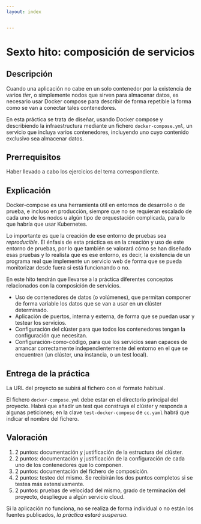 ```yaml
---
layout: index


---
```

# Sexto hito: composición de servicios

## Descripción

Cuando una aplicación no cabe en un solo contenedor por la existencia
de varios *tier*, o simplemente nodos que sirven para almacenar datos,
es necesario usar Docker compose para describir de forma repetible la
forma como se van a conectar tales contenedores.

En esta práctica se trata de diseñar, usando Docker compose y
describiendo la infraestructura mediante un fichero
`docker-compose.yml`, un servicio que incluya varios contenedores,
incluyendo uno cuyo contenido exclusivo sea almacenar datos.

## Prerrequisitos

Haber llevado a cabo los ejercicios del tema correspondiente.

## Explicación

Docker-compose es una herramienta útil en entornos de desarrollo o de
prueba, e incluso en producción, siempre que no se
requieran escalado de cada uno de los nodos u algún tipo de
orquestación complicada, para lo que habría que usar Kubernetes.

Lo importante es que la creación de ese entorno de pruebas sea
*reproducible*. El énfasis de esta práctica es en la creación y uso de
este entorno de pruebas, por lo que también se valorará cómo se han
diseñado esas pruebas y lo realista que es ese entorno, es decir, la
existencia de un programa real que implemente un servicio web de forma
que se pueda monitorizar desde fuera si está funcionando o no.

En este hito tendrán que llevarse a la práctica diferentes conceptos
relacionados con la composición de servicios.

- Uso de contenedores de datos (o volúmenes), que permitan
  componer de forma variable los datos que se van a usar en un clúster
  determinado.
- Aplicación de puertos, interna y externa, de forma que se puedan
  usar y testear los servicios.
- Configuración del clúster para que todos los contenedores tengan la
  configuración que necesitan.
- Configuración-como-código, para que los servicios sean capaces de
  arrancar correctamente independientemente del entorno en el que se
  encuentren (un clúster, una instancia, o un test local).

## Entrega de la práctica

La URL del proyecto se subirá al fichero con el formato habitual.

El fichero `docker-compose.yml` debe estar en el directorio principal
del proyecto. Habrá que añadir un test que construya el clúster y
responda a algunas peticiones; en la clave `test-docker-compose` de
`cc.yaml` habrá que indicar el nombre del fichero.

## Valoración

1. 2 puntos: documentación y justificación de la estructura del clúster.
2. 2 puntos: documentación y justificación de la configuración de cada
   uno de los contenedores que lo componen.
3. 2 puntos: documentación del fichero de composición.
4. 2 puntos: testeo del mismo. Se recibirán los dos puntos completos
   si se testea más extensivamente.
5. 2 puntos: pruebas de velocidad del mismo, grado de terminación del
   proyecto, despliegue a algún servicio cloud.

Si la aplicación no funciona, no se realiza de forma individual o no
  están los fuentes publicados, *la práctica estará suspensa*.
